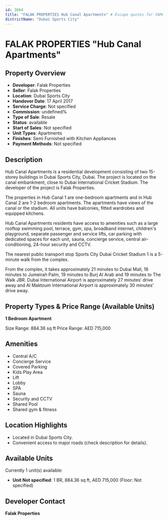```yaml
---
id: 3864
title: "FALAK PROPERTIES Hub Canal Apartments" # Escape quotes for YAML string
districtName: "Dubai Sports City"
---
```


# FALAK PROPERTIES "Hub Canal Apartments"

## Property Overview
- **Developer**: Falak Properties
- **Seller**: Falak Properties
- **Location**: Dubai Sports City
- **Handover Date**: 17 April 2017
- **Service Charge**: Not specified
- **Commission**: undefined%
- **Type of Sale**: Resale
- **Status**: available
- **Start of Sales**: Not specified
- **Unit Types**: Apartments
- **Finishes**: Semi Furnished with Kitchen Appliances
- **Payment Methods**: Not specified

## Description
Hub Canal Apartments is a residential development consisting of two 15-storey buildings in Dubai Sports City, Dubai. The project is located on the canal embankment, close to Dubai International Cricket Stadium. The developer of the project is Falak Properties.

The properties in Hub Canal 1 are one-bedroom apartments and in Hub Canal 2 are 1-2 bedroom apartments. The apartments have views of the canal or the stadium. All units have balconies, fitted wardrobes and equipped kitchens.

Hub Canal Apartments residents have access to amenities such as a large rooftop swimming pool, terrace, gym, spa, broadband internet, children's playground, separate passenger and service lifts, car parking with dedicated spaces for each unit, sauna, concierge service, central air-conditioning, 24-hour security and CCTV.

The nearest public transport stop Sports City Dubai Cricket Stadium 1 is a 5-minute walk from the complex.

From the complex, it takes approximately 21 minutes to Dubai Mall, 16 minutes to Jumeirah Palm, 19 minutes to Burj Al Arab and 19 minutes to The Walk JBR. Dubai International Airport is approximately 27 minutes‘ drive away and Al Maktoum International Airport is approximately 30 minutes’ drive away.

## Property Types & Price Range (Available Units)
**1 Bedroom Apartment**

Size Range: 884.36 sq ft
Price Range: AED 715,000

## Amenities
- Central A/C
- Concierge Service
- Covered Parking
- Kids Play Area
- Lift
- Lobby
- SPA
- Sauna
- Security and CCTV
- Shared Pool
- Shared gym & fitness

## Location Highlights
- Located in Dubai Sports City.
- Convenient access to major roads (check description for details).

## Available Units
Currently 1 unit(s) available:
- **Unit Not specified**: 1 BR, 884.36 sq ft, AED 715,000 (Floor: Not specified)

## Developer Contact
**Falak Properties**
